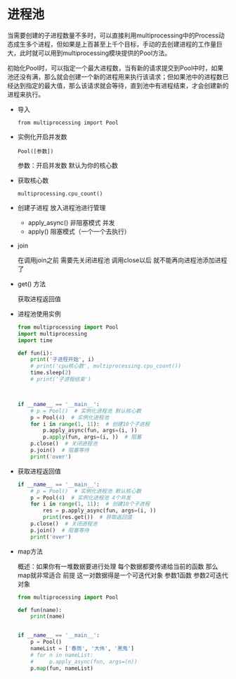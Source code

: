 # 进程池

当需要创建的子进程数量不多时，可以直接利用multiprocessing中的Process动态成生多个进程，但如果是上百甚至上千个目标，手动的去创建进程的工作量巨大，此时就可以用到multiprocessing模块提供的Pool方法。

初始化Pool时，可以指定一个最大进程数，当有新的请求提交到Pool中时，如果池还没有满，那么就会创建一个新的进程用来执行该请求；但如果池中的进程数已经达到指定的最大值，那么该请求就会等待，直到池中有进程结束，才会创建新的进程来执行。

- 导入

  ```
  from multiprocessing import Pool
  ```

- 实例化开启并发数

  ```
  Pool([参数])
  ```

  参数：开启并发数  默认为你的核心数

- 获取核心数

  ```
  multiprocessing.cpu_count()
  ```

- 创建子进程 放入进程池进行管理

  + apply_async()   非阻塞模式 并发
  + apply()      阻塞模式（一个一个去执行）

- join  

  在调用join之前 需要先关闭进程池  调用close以后 就不能再向进程池添加进程了

- get() 方法

  获取进程返回值

- 进程池使用实例

  ```python
  from multiprocessing import Pool
  import multiprocessing
  import time
  
  def fun(i):
      print('子进程开始', i)
      # print('cpu核心数', multiprocessing.cpu_count())
      time.sleep(2)
      # print('子进程结束')
  
  
  
  if __name__ == '__main__':
      # p = Pool()  # 实例化进程池 默认核心数
      p = Pool(4)  # 实例化进程池
      for i in range(1, 11):  # 创建10个子进程
          p.apply_async(fun, args=(i, ))
          p.apply(fun, args=(i, ))  # 阻塞
      p.close()  # 关闭进程池
      p.join()  # 阻塞等待
      print('over')
  ```

- 获取进程返回值

  ```python
  if __name__ == '__main__':
      # p = Pool()  # 实例化进程池 默认核心数
      p = Pool(4)  # 实例化进程池 4个并发
      for i in range(1, 11):  # 创建10个子进程
          res = p.apply_async(fun, args=(i, ))
          print(res.get())  # 获取返回值
      p.close()  # 关闭进程池
      p.join()  # 阻塞等待
      print('over')
  ```

- map方法

  概述：如果你有一堆数据要进行处理 每个数据都要传递给当前的函数  那么map就非常适合  前提  这一对数据得是一个可迭代对象   参数1函数  参数2可迭代对象

  ```python
  from multiprocessing import Pool
  
  def fun(name):
      print(name)
  
  
  if __name__ == '__main__':
      p = Pool()
      nameList = ['春雨', '大伟', '黑鬼']
      # for n in nameList:
      #     p.apply_async(fun, args=(n))
      p.map(fun, nameList)
  ```